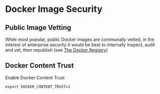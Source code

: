 Docker Image Security
===

## Public Image Vetting

While most popular, public Docker images are communally vetted, in the interest of enterprise security it would be best to internally inspect, audit and vet, then republish \(see [The Docker Registry](./the-docker-registry.md)\)

## Docker Content Trust

Enable Docker Content Trust

```
export DOCKER_CONTENT_TRUST=1
```

